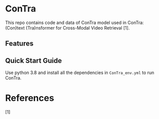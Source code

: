 # ConTra
This repo contains code and data of ConTra model used in ConTra: (Con)text (Tra)nsformer for Cross-Modal Video Retrieval [1].

## Features

## Quick Start Guide
Use python 3.8 and install all the dependencies in `ConTra_env.yml` to run ConTra.

# References
[1]
